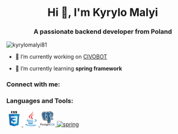 <h1 align="center">Hi 👋, I'm Kyrylo Malyi</h1>
<h3 align="center">A passionate backend developer from Poland</h3>

<p align="left"> <img src="https://komarev.com/ghpvc/?username=kyrylomalyi81&label=Profile%20views&color=0e75b6&style=flat" alt="kyrylomalyi81" /> </p>

- 🔭 I’m currently working on [CIVOBOT](https://github.com/kyrylomalyi82/civobot)

- 🌱 I’m currently learning **spring framework**

<h3 align="left">Connect with me:</h3>
<p align="left">
</p>

<h3 align="left">Languages and Tools:</h3>
<p align="left"> <a href="https://www.w3schools.com/css/" target="_blank" rel="noreferrer"> <img src="https://raw.githubusercontent.com/devicons/devicon/master/icons/css3/css3-original-wordmark.svg" alt="css3" width="40" height="40"/> </a> <a href="https://www.java.com" target="_blank" rel="noreferrer"> <img src="https://raw.githubusercontent.com/devicons/devicon/master/icons/java/java-original.svg" alt="java" width="40" height="40"/> </a> <a href="https://www.postgresql.org" target="_blank" rel="noreferrer"> <img src="https://raw.githubusercontent.com/devicons/devicon/master/icons/postgresql/postgresql-original-wordmark.svg" alt="postgresql" width="40" height="40"/> </a> <a href="https://spring.io/" target="_blank" rel="noreferrer"> <img src="https://www.vectorlogo.zone/logos/springio/springio-icon.svg" alt="spring" width="40" height="40"/> </a> </p>

